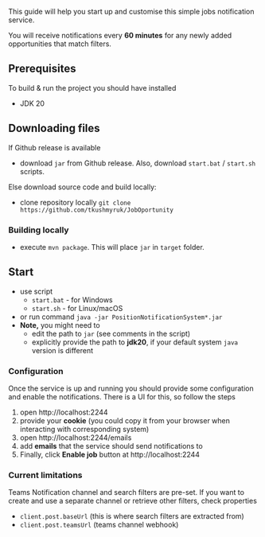 This guide will help you start up and customise this simple jobs notification service.

You will receive notifications every **60 minutes** for any newly added opportunities that match filters.

## Prerequisites

To build & run the project you should have installed

- JDK 20

## Downloading files

If Github release is available

- download `jar` from Github release. Also, download `start.bat` / `start.sh` scripts.

Else download source code and build locally:

- clone repository locally `git clone https://github.com/tkushmyruk/JobOportunity`

### Building locally

- execute `mvn package`. This will place `jar` in `target` folder.

## Start

- use script
    - `start.bat` - for Windows
    - `start.sh` - for Linux/macOS
- or run command
  `java -jar PositionNotificationSystem*.jar`
- **Note,** you might need to
    - edit the path to `jar` (see comments in the script)
    - explicitly provide the path to **jdk20**, if your default system `java` version is different

### Configuration

Once the service is up and running you should provide some configuration and enable the notifications.
There is a UI for this, so follow the steps

1. open http://localhost:2244
1. provide your **cookie** (you could copy it from your browser when interacting with corresponding system)
1. open http://localhost:2244/emails
1. add **emails** that the service should send notifications to
1. Finally, click **Enable job** button at http://localhost:2244

### Current limitations

Teams Notification channel and search filters are pre-set. If you want to create and use a separate channel or
retrieve other filters, check properties

- `client.post.baseUrl` (this is where search filters are extracted from)
- `client.post.teamsUrl` (teams channel webhook)
